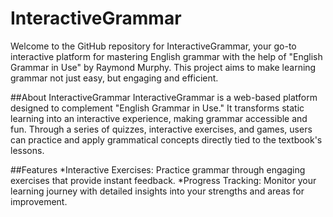 # InteractiveGrammar

Welcome to the GitHub repository for InteractiveGrammar, your go-to interactive platform for mastering English grammar with the help of "English Grammar in Use" by Raymond Murphy. This project aims to make learning grammar not just easy, but engaging and efficient.

##About InteractiveGrammar
InteractiveGrammar is a web-based platform designed to complement "English Grammar in Use." It transforms static learning into an interactive experience, making grammar accessible and fun. Through a series of quizzes, interactive exercises, and games, users can practice and apply grammatical concepts directly tied to the textbook's lessons.

##Features
*Interactive Exercises: Practice grammar through engaging exercises that provide instant feedback.
*Progress Tracking: Monitor your learning journey with detailed insights into your strengths and areas for improvement.
